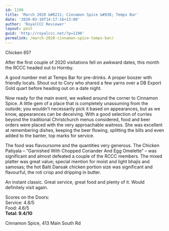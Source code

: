 ```yaml
---
id: 1190
title: 'March 2020 &#8211; Cinnamon Spice &#038; Temps Bar'
date: '2020-03-10T14:17:16+13:00'
author: 'RoyalCCC Reviewer'
layout: post
guid: 'http://royalccc.net/?p=1190'
permalink: /march-2020-cinnamon-spice-temps-bar/
---
```


Chicken 65?

After the first couple of 2020 visitations fell on awkward dates, this month the RCCC headed out to Hornby.

A good number met at Temps Bar for pre-drinks. A proper boozer with friendly locals. Shout out to Cory who shared a few yarns over a DB Export Gold quart before heading out on a date night.

Now ready for the main event, we walked around the corner to Cinnamon Spice. A little gem of a place that is completely unassuming from the outside; you wouldn’t necessarily pick it based on appearances, but as we know, appearances can be deceiving. With a good selection of curries beyond the traditional Christchurch menus considered, food and beer orders were placed with the very approachable waitress. She was excellent at remembering dishes, keeping the beer flowing, splitting the bills and even added to the banter, top marks for service.

The food was flavoursome and the quantities very generous. The Chicken Patiyala – “Garnished With Chopped Coriander And Egg Omelette” – was significant and almost defeated a couple of the RCCC members. The mixed platter was great value; special mention for moist and light bhajis and samosas; the hot Balti Dansak chicken portion size was significant and flavourful, the roti crisp and dripping in butter.

An instant classic. Great service, great food and plenty of it. Would definitely visit again.

Scores on the Doors:  
Service: 4.8/5  
Food: 4.6/5  
**Total: 9.4/10**

Cinnamon Spice, 413 Main South Rd